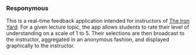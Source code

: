 ### Responymous


This is a real-time feedback application intended for instructors of [The Iron Yard](http://orlando.theironyard.com). For a given lecture topic, the app allows students to rate their level of understanding on a scale of 1 to 5. Their selections are then broadcast to the instructor, aggregated in an anonymous fashion, and displayed graphically to the instructor. 
